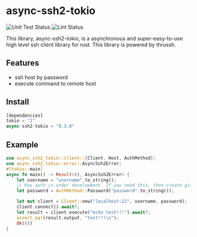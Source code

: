 # async-ssh2-tokio
![Unit Test Status](https://github.com/Miyoshi-Ryota/async-ssh2-tokio/actions/workflows/ci.yml/badge.svg)
![Lint Status](https://github.com/Miyoshi-Ryota/async-ssh2-tokio/actions/workflows/super_lint.yml/badge.svg)

This library, async-ssh2-tokio, is a asynchronous and super-easy-to-use high level ssh client library for rust.
This library is powered by thrussh.

## Features
* ssh host by password
* execute command to remote host

## Install
```rust
[dependencies]
tokio = "1"
async-ssh2-tokio = "0.3.0"
```
## Example
```rust
use async_ssh2_tokio::client::{Client, Host, AuthMethod};
use async_ssh2_tokio::error::AsyncSsh2Error;
#[tokio::main]
async fn main() -> Result<(), AsyncSsh2Error> {
    let username = "username".to_string();
    // Key auth is under development. If you need this, then create github issue or contribute this.
    let password = AuthMethod::Password("password".to_string());

    let mut client = Client::new("localhost:22", username, password);
    client.connect().await?;
    let result = client.execute("echo test!!!").await?;
    assert_eq!(result.output, "test!!!\n");
    Ok(())
}
```

